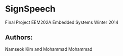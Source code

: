 SignSpeech
==========

Final Project EEM202A Embedded Systems Winter 2014

## Authors: 

Namseok Kim and Mohammad Mohammad 
